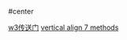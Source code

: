 #center

[w3传送门](https://www.w3.org/Style/Examples/007/center.en.html)
[vertical align 7 methods](http://vanseodesign.com/css/vertical-centering/)
